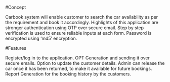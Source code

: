 #Concept

Carbook system will enable customer to search the car availability as per the requirement and book it accordingly. Highlights of this application are stronger authentication using OTP over secure email. Step by step verification is used to ensure reliable inputs at each form. Password is encrypted using ‘md5’ encryption.

#Features

Register/log in to the application.
OPT Generation and sending it over secure emails.
Option to update the customer details.
Admin can release the car once it has been returned, to make it available for future bookings.
Report Generation for the booking history by the customers.
